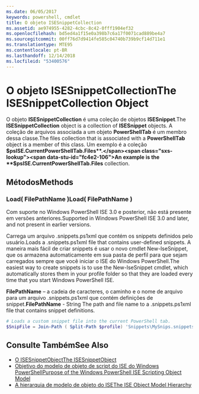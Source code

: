 ```yaml
---
ms.date: 06/05/2017
keywords: powershell, cmdlet
title: O objeto ISESnippetCollection
ms.assetid: ae974955-4282-4cbc-8c42-0fff1904ef32
ms.openlocfilehash: bd5ed4a1f15e0a398b7c6a17f0071cad889be4a7
ms.sourcegitcommit: 00ff76d7d9414fe585c04740b739b9cf14d711e1
ms.translationtype: MTE95
ms.contentlocale: pt-BR
ms.lasthandoff: 12/14/2018
ms.locfileid: "53400576"
---
```

# <a name="the-isesnippetcollection-object"></a><span data-ttu-id="fc4e2-103">O objeto ISESnippetCollection</span><span class="sxs-lookup"><span data-stu-id="fc4e2-103">The ISESnippetCollection Object</span></span>

<span data-ttu-id="fc4e2-104">O objeto **ISESnippetCollection** é uma coleção de objetos **ISESnippet**.</span><span class="sxs-lookup"><span data-stu-id="fc4e2-104">The **ISESnippetCollection** object is a collection of **ISESnippet** objects.</span></span> <span data-ttu-id="fc4e2-105">A coleção de arquivos associada a um objeto **PowerShellTab** é um membro dessa classe.</span><span class="sxs-lookup"><span data-stu-id="fc4e2-105">The files collection that is associated with a **PowerShellTab** object is a member of this class.</span></span> <span data-ttu-id="fc4e2-106">Um exemplo é a coleção **$psISE.CurrentPowerShellTab.Files**.</span><span class="sxs-lookup"><span data-stu-id="fc4e2-106">An example is the **$psISE.CurrentPowerShellTab.Files** collection.</span></span>

## <a name="methods"></a><span data-ttu-id="fc4e2-107">Métodos</span><span class="sxs-lookup"><span data-stu-id="fc4e2-107">Methods</span></span>

### <a name="load-filepathname-"></a><span data-ttu-id="fc4e2-108">Load\( FilePathName \)</span><span class="sxs-lookup"><span data-stu-id="fc4e2-108">Load\( FilePathName \)</span></span>

<span data-ttu-id="fc4e2-109">Com suporte no Windows PowerShell ISE 3.0 e posterior, não está presente em versões anteriores.</span><span class="sxs-lookup"><span data-stu-id="fc4e2-109">Supported in Windows PowerShell ISE 3.0 and later, and not present in earlier versions.</span></span>

<span data-ttu-id="fc4e2-110">Carrega um arquivo .snippets.ps1xml que contém os snippets definidos pelo usuário.</span><span class="sxs-lookup"><span data-stu-id="fc4e2-110">Loads a .snippets.ps1xml file that contains user-defined snippets.</span></span> <span data-ttu-id="fc4e2-111">A maneira mais fácil de criar snippets é usar o novo cmdlet New-IseSnippet, que os armazena automaticamente em sua pasta de perfil para que sejam carregados sempre que você iniciar o ISE do Windows PowerShell.</span><span class="sxs-lookup"><span data-stu-id="fc4e2-111">The easiest way to create snippets is to use the New-IseSnippet cmdlet, which automatically stores them in your profile folder so that they are loaded every time that you start Windows PowerShell ISE.</span></span>

<span data-ttu-id="fc4e2-112">**FilePathName** – a cadeia de caracteres, o caminho e o nome de arquivo para um arquivo .snippets.ps1xml que contém definições de snippet.</span><span class="sxs-lookup"><span data-stu-id="fc4e2-112">**FilePathName** - String The path and file name to a .snippets.ps1xml file that contains snippet definitions.</span></span>

```powershell
# Loads a custom snippet file into the current PowerShell tab.
$SnipFile = Join-Path ( Split-Path $profile) 'Snippets\MySnips.snippets.ps1xml' $psISE.CurrentPowerShellTab.Snippets.Add($SnipPath)
```

## <a name="see-also"></a><span data-ttu-id="fc4e2-113">Consulte Também</span><span class="sxs-lookup"><span data-stu-id="fc4e2-113">See Also</span></span>

- [<span data-ttu-id="fc4e2-114">O ISESnippetObject</span><span class="sxs-lookup"><span data-stu-id="fc4e2-114">The ISESnippetObject</span></span>](The-ISESnippetObject.md)
- [<span data-ttu-id="fc4e2-115">Objetivo do modelo de objeto de script do ISE do Windows PowerShell</span><span class="sxs-lookup"><span data-stu-id="fc4e2-115">Purpose of the Windows PowerShell ISE Scripting Object Model</span></span>](Purpose-of-the-Windows-PowerShell-ISE-Scripting-Object-Model.md)
- [<span data-ttu-id="fc4e2-116">A hierarquia de modelo de objeto do ISE</span><span class="sxs-lookup"><span data-stu-id="fc4e2-116">The ISE Object Model Hierarchy</span></span>](The-ISE-Object-Model-Hierarchy.md)